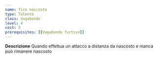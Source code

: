 ```yaml
---
name: Tiro nascosto
type: Talento
class: Vagabondo
level: 4
cost: 5
prerequisites: [[Vagabondo furtivo]]
---
```


**Descrizione**
Quando effettua un attacco a distanza da nascosto e manca può rimanere nascosto